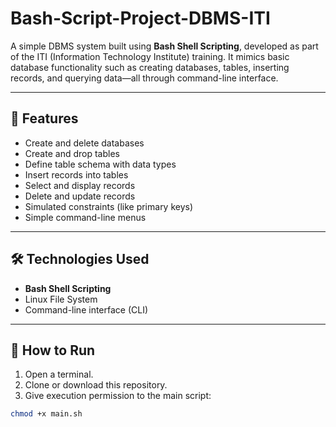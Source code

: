 # Bash-Script-Project-DBMS-ITI

A simple DBMS system built using **Bash Shell Scripting**, developed as part of the ITI (Information Technology Institute) training. It mimics basic database functionality such as creating databases, tables, inserting records, and querying data—all through command-line interface.

---

## 🧩 Features

- Create and delete databases
- Create and drop tables
- Define table schema with data types
- Insert records into tables
- Select and display records
- Delete and update records
- Simulated constraints (like primary keys)
- Simple command-line menus

---

## 🛠️ Technologies Used

- **Bash Shell Scripting**
- Linux File System
- Command-line interface (CLI)

---

## 🚀 How to Run

1. Open a terminal.
2. Clone or download this repository.
3. Give execution permission to the main script:

```bash
chmod +x main.sh
